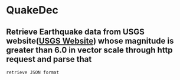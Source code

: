 # QuakeDec 

## Retrieve Earthquake data from USGS website([USGS Website](https://www.usgs.gov/)) whose magnitude is greater than 6.0 in vector scale through http request and parse that
    retrieve JSON format
